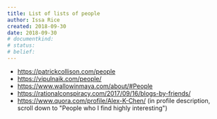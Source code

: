 ```yaml
---
title: List of lists of people
author: Issa Rice
created: 2018-09-30
date: 2018-09-30
# documentkind:
# status:
# belief:
---
```


* https://patrickcollison.com/people
* https://vipulnaik.com/people/
* https://www.wallowinmaya.com/about/#People
* https://rationalconspiracy.com/2017/09/16/blogs-by-friends/
* https://www.quora.com/profile/Alex-K-Chen/ (in profile description, scroll
  down to "People who I find highly interesting")
